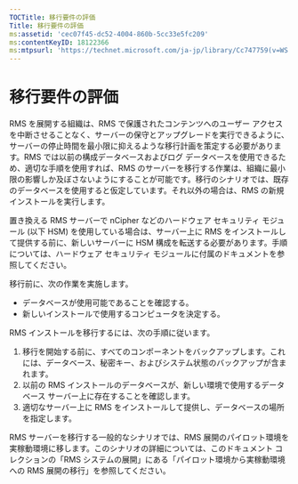 ```yaml
---
TOCTitle: 移行要件の評価
Title: 移行要件の評価
ms:assetid: 'cec07f45-dc52-4004-860b-5cc33e5fc209'
ms:contentKeyID: 18122366
ms:mtpsurl: 'https://technet.microsoft.com/ja-jp/library/Cc747759(v=WS.10)'
---
```


移行要件の評価
==============

RMS を展開する組織は、RMS で保護されたコンテンツへのユーザー アクセスを中断させることなく、サーバーの保守とアップグレードを実行できるように、サーバーの停止時間を最小限に抑えるような移行計画を策定する必要があります。RMS では以前の構成データベースおよびログ データベースを使用できるため、適切な手順を使用すれば、RMS のサーバーを移行する作業は、組織に最小限の影響しか及ぼさないようにすることが可能です。移行のシナリオでは、既存のデータベースを使用すると仮定しています。それ以外の場合は、RMS の新規インストールを実行します。

置き換える RMS サーバーで nCipher などのハードウェア セキュリティ モジュール (以下 HSM) を使用している場合は、サーバー上に RMS をインストールして提供する前に、新しいサーバーに HSM 構成を転送する必要があります。手順については、ハードウェア セキュリティ モジュールに付属のドキュメントを参照してください。

移行前に、次の作業を実施します。

-   データベースが使用可能であることを確認する。
-   新しいインストールで使用するコンピュータを決定する。

RMS インストールを移行するには、次の手順に従います。

1.  移行を開始する前に、すべてのコンポーネントをバックアップします。これには、データベース、秘密キー、およびシステム状態のバックアップが含まれます。
2.  以前の RMS インストールのデータベースが、新しい環境で使用するデータベース サーバー上に存在することを確認します。
3.  適切なサーバー上に RMS をインストールして提供し、データベースの場所を指定します。

RMS サーバーを移行する一般的なシナリオでは、RMS 展開のパイロット環境を実稼動環境に移します。このシナリオの詳細については、このドキュメント コレクションの「RMS システムの展開」にある「パイロット環境から実稼動環境への RMS 展開の移行」を参照してください。
